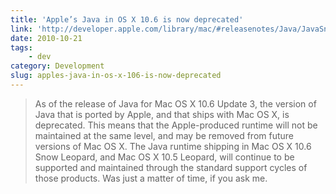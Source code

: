 ```yaml
---
title: 'Apple’s Java in OS X 10.6 is now deprecated'
link: 'http://developer.apple.com/library/mac/#releasenotes/Java/JavaSnowLeopardUpdate3LeopardUpdate8RN/NewandNoteworthy/NewandNoteworthy.html%23//apple_ref/doc/uid/TP40010380-CH4-DontLinkElementID_2'
date: 2010-10-21
tags:
    - dev
category: Development
slug: apples-java-in-os-x-106-is-now-deprecated
---
```


> As of the release of Java for Mac OS X 10.6 Update 3, the version of Java that is ported by Apple,
> and that ships with Mac OS X, is deprecated. This means that the Apple-produced runtime will not
> be maintained at the same level, and may be removed from future versions of Mac OS X. The Java
> runtime shipping in Mac OS X 10.6 Snow Leopard, and Mac OS X 10.5 Leopard, will continue to be
> supported and maintained through the standard support cycles of those products. Was just a matter
> of time, if you ask me.
